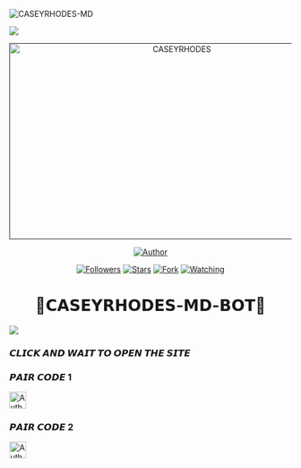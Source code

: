   
![CASEYRHODES-MD](https://readme-typing-svg.demolab.com?font=Garamond&size=20&pause=998&color=skyblue&background=white&right=true&random=true&width=465&lines=HELLO+EVERYONE👋🏻;WELCOME+TO+CASEYRHODES+MD+💙)
  
<a><img src='https://i.imgur.com/LyHic3i.gif'/></a>


 
 <p align="center">  
  <a href="">
    <img alt="CASEYRHODES" width="600" height="350" src="https://i.imgur.com/c4xb6y7.jpeg">
  </a>
</p>



<p align="center">
<a href="https://github.com/PRINCE-GDS/PRINXE-MD"><img title="Author" src="https://img.shields.io/badge/𝐂𝐀𝐒𝐄𝐘𝐑𝐇𝐎𝐃𝐄𝐒 𝐌𝐃 𝐁𝐎𝐓-black?style=for-the-badge&logo=github"></a>
<p/>

<p align="center">
<a href="https://github.com/caseyweb?tab=followers"><img title="Followers" src="https://img.shields.io/github/followers/caseyweb?label=Followers&style=social"></a>
<a href="https://github.com/caseyweb/CASEYRHODES_MD/stargazers/"><img title="Stars" src="https://img.shields.io/github/stars/caseyweb/CASEYRHODES_MD?&style=social"></a>
<a href="https://github.com/caseyweb/CASEYRHODES_MD/network/members"><img title="Fork" src="https://img.shields.io/github/forks/caseyweb/CASEYRHODES_MD?style=social"></a>
<a href="https://github.com/caseyweb/CASEYRHODES_MD/watchers"><img title="Watching" src="https://img.shields.io/github/watchers/caseyweb/CASEYRHODES_MD?label=Watching&style=social"></a>
</p>


 <h1 align="center">💠𝗖𝗔𝗦𝗘𝗬𝗥𝗛𝗢𝗗𝗘𝗦-𝗠𝗗-𝗕𝗢𝗧💠</h1>


<a><img src='https://i.imgur.com/LyHic3i.gif'/></a>

### 𝘾𝙇𝙄𝘾𝙆 𝘼𝙉𝘿 𝙒𝘼𝙄𝙏 𝙏𝙊 𝙊𝙋𝙀𝙉 𝙏𝙃𝙀 𝙎𝙄𝙏𝙀

### 𝙋𝘼𝙄𝙍 𝘾𝙊𝘿𝙀 1
<p align="left">
<a href="https://new-pair-code-princebotz.onrender.com"><img height= "30" title="Author" src="https://img.shields.io/badge/𝗦𝗘𝗦𝗦𝗜𝗢𝗡-skyblue?style=for-the-badge&logo=render"></a>
<p/>

### 𝙋𝘼𝙄𝙍 𝘾𝙊𝘿𝙀 2
<p align="left">
<a href="https://apparent-meta-secktor-07ceb9dc.koyeb.app/"><img height= "30" title="Author" src="https://img.shields.io/badge/𝗦𝗘𝗦𝗦𝗜𝗢𝗡-green?style=for-the-badge&logo=render"></a>













